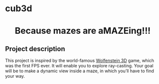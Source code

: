 # cub3d

<h1 align="center">Because mazes are aMAZEing!!!</h1>

## Project description
<p>This project is inspired by the world-famous <a href="http://users.atw.hu/wolf3d/" target="_blank">Wolfenstein 3D</a> game, which
was the first FPS ever. It will enable you to explore ray-casting. Your goal will be to
make a dynamic view inside a maze, in which you’ll have to find your way.</p>

